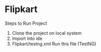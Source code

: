 # Flipkart
Steps to Run Project
1. Clone the project on local system
2. Import into ide
3. Flipkart/testng.xml Run this file (TestNG)
